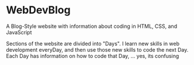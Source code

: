 # WebDevBlog

A Blog-Style website with information about coding in HTML, CSS, and JavaScript

Sections of the website are divided into "Days". I learn new skills in web development everyDay, and then use those new skills to code the next Day. Each Day has information on how to code that Day, ... yes, its confusing



